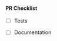 <!-- Thank you for your interest in contributing to BlockHeaderWeb3! -->


<!-- Describe the changes introduced in this pull request. -->
<!-- Include any context necessary for understanding the PR's purpose. -->

#### PR Checklist

<!-- Before merging the PR, the following must be complete. -->
<!-- Feel free to submit a PR or Draft PR even if some items are pending. -->
<!-- Some of the items may not apply. -->

- [ ] Tests
- [ ] Documentation

